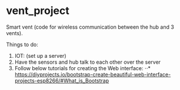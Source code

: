 # vent_project
Smart vent (code for wireless communication between the hub and 3 vents).

Things to do:
1. IOT: (set up a server)
2. Have the sensors and hub talk to each other over the server 
3. Follow below tutorials for creating the Web interface:
  ⋅⋅* https://diyprojects.io/bootstrap-create-beautiful-web-interface-projects-esp8266/#What_is_Bootstrap
